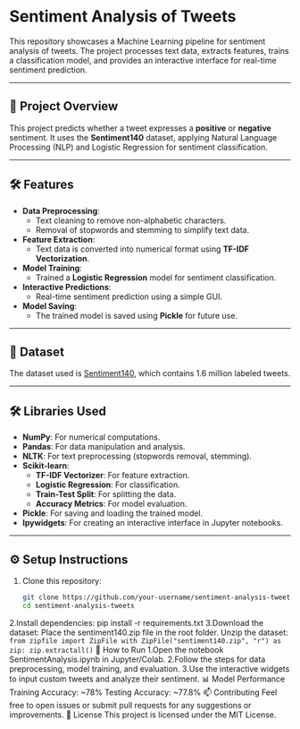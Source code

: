 # Sentiment Analysis of Tweets

This repository showcases a Machine Learning pipeline for sentiment analysis of tweets. The project processes text data, extracts features, trains a classification model, and provides an interactive interface for real-time sentiment prediction.

---

## 🎯 **Project Overview**

This project predicts whether a tweet expresses a **positive** or **negative** sentiment. It uses the **Sentiment140** dataset, applying Natural Language Processing (NLP) and Logistic Regression for sentiment classification.

---

## 🛠️ **Features**

- **Data Preprocessing**:
  - Text cleaning to remove non-alphabetic characters.
  - Removal of stopwords and stemming to simplify text data.
- **Feature Extraction**:
  - Text data is converted into numerical format using **TF-IDF Vectorization**.
- **Model Training**:
  - Trained a **Logistic Regression** model for sentiment classification.
- **Interactive Predictions**:
  - Real-time sentiment prediction using a simple GUI.
- **Model Saving**:
  - The trained model is saved using **Pickle** for future use.

---

## 📂 **Dataset**

The dataset used is [Sentiment140](https://www.kaggle.com/datasets/kazanova/sentiment140), which contains 1.6 million labeled tweets.

---

## 🛠️ **Libraries Used**

- **NumPy**: For numerical computations.
- **Pandas**: For data manipulation and analysis.
- **NLTK**: For text preprocessing (stopwords removal, stemming).
- **Scikit-learn**:
  - **TF-IDF Vectorizer**: For feature extraction.
  - **Logistic Regression**: For classification.
  - **Train-Test Split**: For splitting the data.
  - **Accuracy Metrics**: For model evaluation.
- **Pickle**: For saving and loading the trained model.
- **Ipywidgets**: For creating an interactive interface in Jupyter notebooks.

---

## ⚙️ **Setup Instructions**

1. Clone this repository:
   ```bash
   git clone https://github.com/your-username/sentiment-analysis-tweets.git
   cd sentiment-analysis-tweets
2.Install dependencies:
pip install -r requirements.txt
3.Download the dataset:
Place the sentiment140.zip file in the root folder.
Unzip the dataset:
`from zipfile import ZipFile
with ZipFile("sentiment140.zip", "r") as zip:
    zip.extractall()`
🚀 How to Run
1.Open the notebook SentimentAnalysis.ipynb in Jupyter/Colab.
2.Follow the steps for data preprocessing, model training, and evaluation.
3.Use the interactive widgets to input custom tweets and analyze their sentiment.
📊 Model Performance
Training Accuracy: ~78%
Testing Accuracy: ~77.8%
📫 Contributing
Feel free to open issues or submit pull requests for any suggestions or improvements.
📜 License
This project is licensed under the MIT License.
